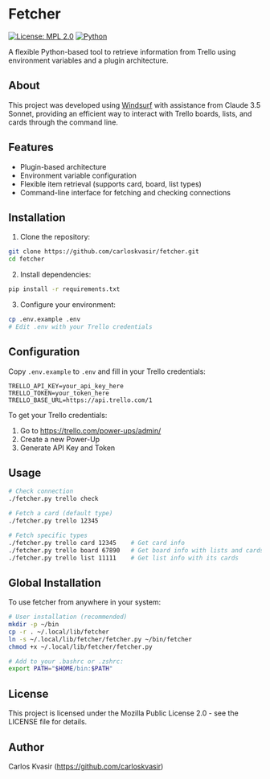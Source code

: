 # Fetcher

[![License: MPL 2.0](https://img.shields.io/badge/License-MPL_2.0-brightgreen.svg)](https://opensource.org/licenses/MPL-2.0)
[![Python](https://img.shields.io/badge/Python-3.6%2B-blue)](https://www.python.org/)

A flexible Python-based tool to retrieve information from Trello using environment variables and a plugin architecture.

## About

This project was developed using [Windsurf](https://codeium.com/windsurf) with assistance from Claude 3.5 Sonnet, providing an efficient way to interact with Trello boards, lists, and cards through the command line.

## Features

- Plugin-based architecture
- Environment variable configuration
- Flexible item retrieval (supports card, board, list types)
- Command-line interface for fetching and checking connections

## Installation

1. Clone the repository:
```bash
git clone https://github.com/carloskvasir/fetcher.git
cd fetcher
```

2. Install dependencies:
```bash
pip install -r requirements.txt
```

3. Configure your environment:
```bash
cp .env.example .env
# Edit .env with your Trello credentials
```

## Configuration

Copy `.env.example` to `.env` and fill in your Trello credentials:

```env
TRELLO_API_KEY=your_api_key_here
TRELLO_TOKEN=your_token_here
TRELLO_BASE_URL=https://api.trello.com/1
```

To get your Trello credentials:
1. Go to https://trello.com/power-ups/admin/
2. Create a new Power-Up
3. Generate API Key and Token

## Usage

```bash
# Check connection
./fetcher.py trello check

# Fetch a card (default type)
./fetcher.py trello 12345

# Fetch specific types
./fetcher.py trello card 12345    # Get card info
./fetcher.py trello board 67890   # Get board info with lists and cards
./fetcher.py trello list 11111    # Get list info with its cards
```

## Global Installation

To use fetcher from anywhere in your system:

```bash
# User installation (recommended)
mkdir -p ~/bin
cp -r . ~/.local/lib/fetcher
ln -s ~/.local/lib/fetcher/fetcher.py ~/bin/fetcher
chmod +x ~/.local/lib/fetcher/fetcher.py

# Add to your .bashrc or .zshrc:
export PATH="$HOME/bin:$PATH"
```

## License

This project is licensed under the Mozilla Public License 2.0 - see the LICENSE file for details.

## Author

Carlos Kvasir (https://github.com/carloskvasir)
